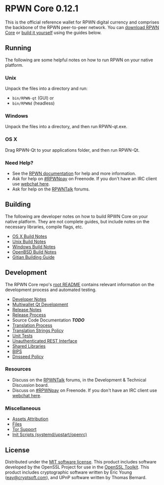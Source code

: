 RPWN Core 0.12.1
=====================

This is the official reference wallet for RPWN digital currency and comprises the backbone of the RPWN peer-to-peer network. You can [download RPWN Core](https://www.respawn.rocks) or [build it yourself](#building) using the guides below.

Running
---------------------
The following are some helpful notes on how to run RPWN on your native platform.

### Unix

Unpack the files into a directory and run:

- `bin/RPWN-qt` (GUI) or
- `bin/RPWNd` (headless)

### Windows

Unpack the files into a directory, and then run RPWN-qt.exe.

### OS X

Drag RPWN-Qt to your applications folder, and then run RPWN-Qt.

### Need Help?

* See the [RPWN documentation](https://RPWNpay.atlassian.net/wiki/display/DOC)
for help and more information.
* Ask for help on [#RPWNpay](http://webchat.freenode.net?channels=RPWNpay) on Freenode. If you don't have an IRC client use [webchat here](http://webchat.freenode.net?channels=RPWNpay).
* Ask for help on the [RPWNTalk](https://RPWNtalk.org/) forums.

Building
---------------------
The following are developer notes on how to build RPWN Core on your native platform. They are not complete guides, but include notes on the necessary libraries, compile flags, etc.

- [OS X Build Notes](build-osx.md)
- [Unix Build Notes](build-unix.md)
- [Windows Build Notes](build-windows.md)
- [OpenBSD Build Notes](build-openbsd.md)
- [Gitian Building Guide](gitian-building.md)

Development
---------------------
The RPWN Core repo's [root README](/README.md) contains relevant information on the development process and automated testing.

- [Developer Notes](developer-notes.md)
- [Multiwallet Qt Development](multiwallet-qt.md)
- [Release Notes](release-notes.md)
- [Release Process](release-process.md)
- Source Code Documentation ***TODO***
- [Translation Process](translation_process.md)
- [Translation Strings Policy](translation_strings_policy.md)
- [Unit Tests](unit-tests.md)
- [Unauthenticated REST Interface](REST-interface.md)
- [Shared Libraries](shared-libraries.md)
- [BIPS](bips.md)
- [Dnsseed Policy](dnsseed-policy.md)

### Resources
* Discuss on the [RPWNTalk](https://RPWNtalk.org/) forums, in the Development & Technical Discussion board.
* Discuss on [#RPWNpay](http://webchat.freenode.net/?channels=RPWNpay) on Freenode. If you don't have an IRC client use [webchat here](http://webchat.freenode.net/?channels=RPWNpay).

### Miscellaneous
- [Assets Attribution](assets-attribution.md)
- [Files](files.md)
- [Tor Support](tor.md)
- [Init Scripts (systemd/upstart/openrc)](init.md)

License
---------------------
Distributed under the [MIT software license](http://www.opensource.org/licenses/mit-license.php).
This product includes software developed by the OpenSSL Project for use in the [OpenSSL Toolkit](https://www.openssl.org/). This product includes
cryptographic software written by Eric Young ([eay@cryptsoft.com](mailto:eay@cryptsoft.com)), and UPnP software written by Thomas Bernard.

